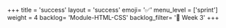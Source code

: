 +++
title = 'success'
layout = 'success'
emoji= '✅'
menu_level = ['sprint']
weight = 4
backlog= 'Module-HTML-CSS'
backlog_filter= '📅 Week 3'
+++
